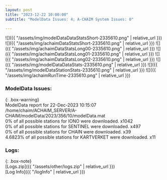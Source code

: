 ```yaml
---
layout: post
title: "2023-12-22 10:00:00"
subtitle: "ModelData Issues: 4; A-CHAIM System Issues: 0"

---
```


![]({{ "/assets/img/modelDataDataStatsShort-2335610.png" | relative_url }})
![]({{ "/assets/img/achaimDataStatsShort-2335610.png" | relative_url }})
![]({{ "/assets/img/achaimDataStatsLong00-2335610.png" | relative_url }})
![]({{ "/assets/img/achaimDataStatsLong01-2335610.png" | relative_url }})
![]({{ "/assets/img/achaimDataStatsLong02-2335610.png" | relative_url }})
![]({{ "/assets/img/modelDataDataStats-2335610.png" | relative_url }})
![]({{ "/assets/img/modelDataStationStats-2335610.png" | relative_url }})
![]({{ "/assets/img/achaimRunTime-2335610.png" | relative_url }})


### ModelData Issues:  
  
{: .box-warning}  
 ModelData report for 22-Dec-2023 10:15:07   
 /home/chaim/ACHAIM_SERVER/A-CHAIM/modelData/2023/356/10/modelData.mat   
 0% of all possible stations for IONO were downloaded. x1042   
 0% of all possible stations for SENTINEL were downloaded. x497   
 0% of all possible stations for CHAIN were downloaded. x39   
 4.6823% of all possible stations for KARTVERKET were downloaded. x11   
  


### Logs:  
  
{: .box-note}  
[Logs.zip]({{ "/assets/other/logs.zip" | relative_url }})  
[Log Info]({{ "/logInfo" | relative_url }})  
